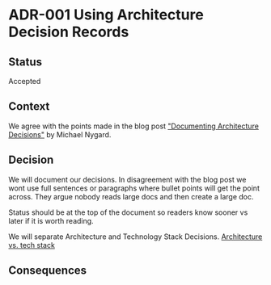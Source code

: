 # ADR-001 Using Architecture Decision Records

## Status

Accepted

## Context

We agree with the points made in the blog post
["Documenting Architecture Decisions"](https://cognitect.com/blog/2011/11/15/documenting-architecture-decisions)
by Michael Nygard.

## Decision

We will document our decisions. In disagreement with the blog post we wont use
full sentences or paragraphs where bullet points will get the point across.
They argue nobody reads large docs and then create a large doc.

Status should be at the top of the document so readers know sooner vs later if
it is worth reading.

We will separate Architecture and Technology Stack Decisions.
[Architecture vs. tech stack](https://rishat.us/architecture-vs-tech-stack/)

## Consequences
